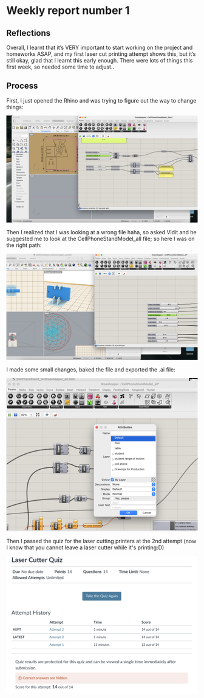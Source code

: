# Weekly report number 1

## Reflections

Overall, I learnt that it’s VERY important to start working on the project and homeworks ASAP, and my first laser cut printing attempt shows this, but it’s still okay, glad that I learnt this early enough.
There were lots of things this first week, so needed some time to adjust..

## Process
First, I just opened the Rhino and was trying to figure out the way to change things:

![1st img](1.png)

Then I realized that I was looking at a wrong file haha, so asked Vidit and he suggested me to look at the CellPhoneStandModel_all file; so here I was on the right path:

![5th img](5.png)

I made some small changes, baked the file and exported the .ai file:

![6th img](6.png)


Then I passed the quiz for the laser cutting printers at the 2nd attempt (now I know that you cannot leave a laser cutter while it's printing:D)

![2nd img](2.png)
